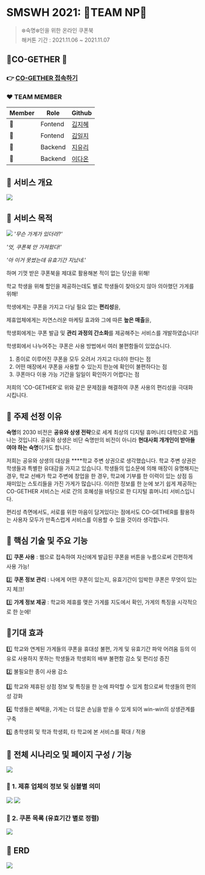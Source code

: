 # SMSWH 2021: 🦕TEAM NP🦕
> ❄️숙명❄️인을 위한 온라인 쿠폰북   
> 해커톤 기간 : 2021.11.06 ~ 2021.11.07   


## 🐋CO-GETHER 🐋

### 👉 [CO-GETHER 접속하기](http://ec2-18-218-203-237.us-east-2.compute.amazonaws.com:3000/login)

### ❤️ TEAM MEMBER
| Member | Role | Github |
| -- | -- | --|
| 👸 | Fontend | [김지혜](https://github.com/asd3638)  |
| 🐸 | Fontend | [김일지](https://github.com/kimilji) |
| 🦥 | Backend | [지유리](https://github.com/ur2e) |
| 🦕 | Backend | [이다온](https://github.com/naenha) |

## 📌 서비스 개요
![](https://s3.us-west-2.amazonaws.com/secure.notion-static.com/86b49ab5-c588-4d71-bf3c-41895a903f9d/Untitled.png?X-Amz-Algorithm=AWS4-HMAC-SHA256&X-Amz-Credential=AKIAT73L2G45O3KS52Y5%2F20211107%2Fus-west-2%2Fs3%2Faws4_request&X-Amz-Date=20211107T171004Z&X-Amz-Expires=86400&X-Amz-Signature=2e3f138ef44472547e1981343c962104a10a3b6d9157d5ed8003ef8cbcba0749&X-Amz-SignedHeaders=host&response-content-disposition=filename%20%3D%22Untitled.png%22)

## 📌 서비스 목적
![](https://s3.us-west-2.amazonaws.com/secure.notion-static.com/3c62dd7d-1b31-4315-8515-5573c73b4ab5/Untitled.png?X-Amz-Algorithm=AWS4-HMAC-SHA256&X-Amz-Credential=AKIAT73L2G45O3KS52Y5%2F20211107%2Fus-west-2%2Fs3%2Faws4_request&X-Amz-Date=20211107T171220Z&X-Amz-Expires=86400&X-Amz-Signature=e6ba6586fedbb23b932159bc30756a73cfd91c160fda82c789c47f3c2e3fb732&X-Amz-SignedHeaders=host&response-content-disposition=filename%20%3D%22Untitled.png%22)
*'무슨 가게가 있더라?'*

*'엇, 쿠폰북 안 가져왔다!'*

*'아 이거  못썼는데 유효기간 지났네.'*  

하며 기껏 받은 쿠폰북을 제대로 활용해본 적이 없는 당신을 위해!

학교 학생을 위해 할인을 제공하는데도 별로 학생들이 찾아오지 않아 의아했던 가게를 위해!

학생에게는 쿠폰을 가지고 다닐 필요 없는 **편리성**을,

제휴업체에게는 자연스러운 마케팅 효과와 그에 따른 **높은 매출**을,

학생회에게는 쿠폰 발급 및 **관리 과정의 간소화**를 제공해주는 서비스를 개발하였습니다!

학생회에서 나누어주는 쿠폰은 사용 방법에서 여러 불편함들이 있었습니다.

1. 종이로 이루어진 쿠폰을 모두 오려서 가지고 다녀야 한다는 점
2. 어떤 매장에서 쿠폰을 사용할 수 있는지 한눈에 확인이 불편하다는 점
3. 쿠폰마다 이용 가능 기간을 일일이 확인하기 어렵다는 점

저희의  'CO-GETHER'로 위와 같은 문제점을 해결하여 쿠폰 사용의 편리성을 극대화 시킵니다.

## 📌 주제 선정 이유
**숙명**의 2030 비전은 **공유와 상생 전략**으로 세계 최상의 디지털 휴머니티 대학으로 거듭나는 것입니다.  공유와 상생은 비단 숙명만의 비전이 아니라 **현대사회 개개인이 받아들여야 하는 숙명**이기도 합니다.

저희는 공유와 상생의 대상을 ****학교 주변 상권으로 생각했습니다. 학교 주변 상권은 학생들과 특별한 유대감을 가지고 있습니다. 학생들의 입소문에 의해 매장이 유명해지는 경우, 학교 선배가 학교 주변에 창업을 한 경우, 학교에 기부를 한 이력이 있는 상점 등 재미있는 스토리들을 가진 가게가 많습니다. 이러한 정보를 한 눈에 보기 쉽게 제공하는 CO-GETHER 서비스는 서로 간의 호혜성을 바탕으로 한 디지털 휴머니티 서비스입니다.

편리성 측면에서도, 서로를 위한 마음이 담겨있다는 점에서도 CO-GETHER를 활용하는 사용자 모두가 만족스럽게 서비스를 이용할 수 있을 것이라 생각합니다.

## 📌 핵심 기술 및 주요 기능
1️⃣ **쿠폰 사용** : 웹으로 접속하여 자신에게 발급된 쿠폰을 버튼을 누름으로써 간편하게 사용 가능!

2️⃣ **쿠폰 정보 관리** : 나에게 어떤 쿠폰이 있는지, 유효기간이 임박한 쿠폰은 무엇이 있는지 체크!

3️⃣ **가게 정보 제공** :  학교와 제휴를 맺은 가게를 지도에서 확인, 가게의 특징을 시각적으로 한 눈에!

## 📌기대 효과
1️⃣ 학교와 연계된 가게들의 쿠폰을 휴대성 불편, 가게 및 유효기간 파악 어려움 등의 이유로 사용하지 못하는 학생들과 학생회의 배부 불편함 감소 및 편리성 증진

2️⃣ 불필요한 종이 사용 감소

3️⃣ 학교와 제휴된 상점 정보 및 특징을 한 눈에 파악할 수 있게 함으로써 학생들의 편의성 강화

4️⃣ 학생들은 혜택을, 가게는 더 많은 손님을 받을 수 있게 되어 win-win의 상생관계를 구축

5️⃣ 총학생회 및 학과 학생회, 타 학교에 본 서비스를 확대 / 적용

## 📌 전체 시나리오 및 페이지 구성 / 기능
![](https://s3.us-west-2.amazonaws.com/secure.notion-static.com/a9c7ffab-1797-4448-916f-faa5997bab55/Untitled.png?X-Amz-Algorithm=AWS4-HMAC-SHA256&X-Amz-Credential=AKIAT73L2G45O3KS52Y5%2F20211107%2Fus-west-2%2Fs3%2Faws4_request&X-Amz-Date=20211107T171505Z&X-Amz-Expires=86400&X-Amz-Signature=d17d46382de2713c4d2de026ff5e7828c1287aeca1504a5f3b7cee2955c59989&X-Amz-SignedHeaders=host&response-content-disposition=filename%20%3D%22Untitled.png%22)

### 📌 1. 제휴 업체의 정보 및 심볼별 의미
![](https://s3.us-west-2.amazonaws.com/secure.notion-static.com/abf224bf-432d-4dcc-b296-dc1bf3d0936a/Untitled.png?X-Amz-Algorithm=AWS4-HMAC-SHA256&X-Amz-Credential=AKIAT73L2G45O3KS52Y5%2F20211107%2Fus-west-2%2Fs3%2Faws4_request&X-Amz-Date=20211107T171600Z&X-Amz-Expires=86400&X-Amz-Signature=dffce27203fb061f9bd2e2881c0ba607f6a5b68dbf3dbae59689446df56506fd&X-Amz-SignedHeaders=host&response-content-disposition=filename%20%3D%22Untitled.png%22)
![](https://s3.us-west-2.amazonaws.com/secure.notion-static.com/4e54919c-68a5-4749-9733-eb27a658fc31/Untitled.png?X-Amz-Algorithm=AWS4-HMAC-SHA256&X-Amz-Credential=AKIAT73L2G45O3KS52Y5%2F20211107%2Fus-west-2%2Fs3%2Faws4_request&X-Amz-Date=20211107T171623Z&X-Amz-Expires=86400&X-Amz-Signature=b21ec989a6a4dfb55a25c890a8e8deeb2a23c03de5951885b4b14bd2d00b33c7&X-Amz-SignedHeaders=host&response-content-disposition=filename%20%3D%22Untitled.png%22)

### 📌 2.  쿠폰 목록 (유효기간 별로 정렬)
![](https://s3.us-west-2.amazonaws.com/secure.notion-static.com/83e48525-bffb-49e4-9305-53ced1a6f008/Untitled.png?X-Amz-Algorithm=AWS4-HMAC-SHA256&X-Amz-Credential=AKIAT73L2G45O3KS52Y5%2F20211107%2Fus-west-2%2Fs3%2Faws4_request&X-Amz-Date=20211107T171725Z&X-Amz-Expires=86400&X-Amz-Signature=77c69c4b52c89c6e733d3b3cc7b1a40041c5d0984673e624a873bf73237e93a5&X-Amz-SignedHeaders=host&response-content-disposition=filename%20%3D%22Untitled.png%22)

## 📌 ERD
![](https://s3.us-west-2.amazonaws.com/secure.notion-static.com/831868b4-128e-497b-a174-0bb8283123b3/Untitled.png?X-Amz-Algorithm=AWS4-HMAC-SHA256&X-Amz-Credential=AKIAT73L2G45O3KS52Y5%2F20211107%2Fus-west-2%2Fs3%2Faws4_request&X-Amz-Date=20211107T171806Z&X-Amz-Expires=86400&X-Amz-Signature=1120912158a207fd1c675ec4c47df53a1afcce5e6c565d2570e36c9f720e3808&X-Amz-SignedHeaders=host&response-content-disposition=filename%20%3D%22Untitled.png%22)
